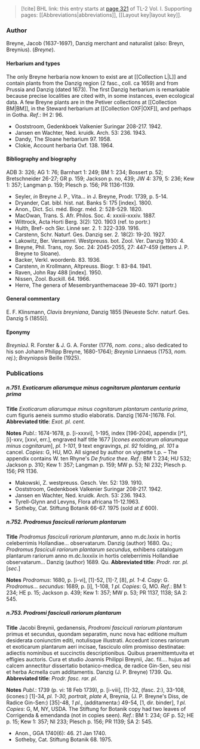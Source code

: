 > [!cite] BHL link: this entry starts at [page 321](https://www.biodiversitylibrary.org/item/103414#page/369/mode/1up) of TL-2 Vol. I.
> Supporting pages: [[Abbreviations|abbreviations]], [[Layout key|layout key]].

### Author

Breyne, Jacob (1637-1697), Danzig merchant and naturalist (also: Breyn, Breynius). (*Breyne*).

#### Herbarium and types

The only Breyne herbaria now known to exist are at [[Collection L|L]] and contain plants from the Danzig region (2 fasc., coll. ca 1659) and from Prussia and Danzig (dated 1673). The first Danzig herbarium is remarkable because precise localities are cited with, in some instances, even ecological data. A few Breyne plants are in the Petiver collections at [[Collection BM|BM]], in the Steward herbarium at [[Collection OXF|OXF]], and perhaps in Gotha.
*Ref*.: IH 2: 96.
- Ooststroom, Gedenkboek Valkenier Suringar 208-217. 1942.
- Jansen en Wachter, Ned. kruidk. Arch. 53: 236. 1943.
- Dandy, The Sloane herbarium 97. 1958.
- Clokie, Account herbaria Oxf. 138. 1964.

#### Bibliography and biography

ADB 3: 326; AG 1: 76; Barnhart 1: 249; BM 1: 234; Bossert p. 52; Bretschneider 26-27; GR p. 159; Jackson p. no, 439; JW 4: 379, 5: 236; Kew 1: 357; Langman p. 159; Plesch p. 156; PR 1136-1139.
- Seyler, *in* Breyne J. P., Vita... in J. Breyne, Prodr. 1739, p. 5-14.
- Dryander, Cat. bibl. hist. nat. Banks 5: 175 \[index\]. 1800.
- Anon., Dict. Sci. méd. Biogr. méd. 2: 528-529. 1820.
- MacOwan, Trans. S. Afr. Philos. Soc. 4: xxxiii-xxxiv. 1887.
- Wittrock, Acta Horti Berg. 3(2): 120. 1903 (ref. to portr.)
- Hulth, Bref- och Skr. Linné ser. 2. 1: 322-339. 1916.
- Carstenn, Schr. Naturf. Ges. Danzig ser. 2. 18(2): 19-20. 1927.
- Lakowitz, Ber. Versamml. Westpreuss. bot. Zool. Ver. Danzig 1930: 4.
- Breyne, Phil. Trans, roy. Soc. 24: 2045-2055, 27: 447-459 (letters J. P. Breyne to Sloane).
- Backer, Verkl. woordenb. 83. 1936.
- Carstenn, *in* Krollmann, Altpreuss. Biogr. 1: 83-84. 1941.
- Raven, John Ray 488 \[index\]. 1950.
- Nissen, Zool. Buckill. 64. 1966.
- Herre, The genera of Mesembryanthemaceae 39-40. 1971 (portr.)

#### General commentary

E. F. Klinsmann, *Clavis breyniana*, Danzig 1855 \[Neueste Schr. naturf. Ges. Danzig 5 (1855)\].

#### Eponymy

*Breynia*J. R. Forster & J. G. A. Forster (1776, *nom. cons.*; also dedicated to his son Johann Philipp Breyne, 1680-1764); *Breynia* Linnaeus (1753, *nom. rej.*); *Breyniopsis* Beille (1925).

### Publications

##### n.751. Exoticarum aliarumque minus cognitarum plantarum centuria prima

**Title**
*Exoticarum aliarumque minus cognitarum plantarum centuria prima*, cum figuris aeneis summo studio elaboratis. Danzig \[1674-\]1678. Fol.
**Abbreviated title**: *Exot. pl. cent.*

**Notes**
*Publ*.: 1674-1678, p. \[i-xxxvi\], 1-195, index \[196-204\], appendix \[i\*\], \[i\]-xxv, \[xxvi, err.\], engraved half title 1677 \[*Icones exoticarum aliarumque minus cognitarum*\], *pl. 1-101*, 9 text engravings, *pl. 92* folding, *pl. 101* a cancel. *Copies*: G, HU, MO. All signed by author on vignette t.p. – The appendix contains W. ten Rhyne's *De frutice thee*.
*Ref*.: BM 1: 234; HU 532; Jackson p. 310; Kew 1: 357; Langman p. 159; MW p. 53; NI 232; Plesch p. 156; PR 1136.
- Makowski, Z. westpreuss. Gesch. Ver. 52: 139. 1910.
- Ooststroom, Gedenkboek Valkenier Suringar 208-217. 1942.
- Jansen en Wachter, Ned. kruidk. Arch. 53: 236. 1943.
- Tyrell-Glynn and Levyns, Flora africana 11-12.1963.
- Sotheby, Cat. Stiftung Botanik 66-67. 1975 (sold at *£* 600).

##### n.752. Prodromus fasciculi rariorum plantarum

**Title**
*Prodromus fasciculi rariorum plantarum*, anno m.dc.lxxix in hortis celeberrimis Hollandiae... observatarum. Danzig (author) 1680. Qu.; *Prodromus fasciculi rariorum plantarum secundus*, exhibens catalogum plantarum rariorum anno m.dc.lxxxiix in hortis celeberrimis Hollandiae observatarum... Danzig (author) 1689. Qu.
**Abbreviated title**: *Prodr. rar. pl.*\[*sec*.\]

**Notes**
*Prodromus*: 1680, p. \[i-vi\], \[1\]-52, \[1\]-7, \[8\], *pl. 1-4. Copy*: G.
*Prodromus... secundus*: 1689, p. \[i\], 1-108, *1 pl. Copies*: G, MO.
*Ref*.: BM 1: 234; HE p. 15; Jackson p. 439; Kew 1: 357; MW p. 53; PR 1137, 1138; SA 2: 545.

##### n.753. Prodromi fasciculi rariorum plantarum

**Title**
Jacobi Breynii, gedanensis, *Prodromi fasciculi rariorum plantarum* primus et secundus, quondam separatim, nunc nova hac editione multum desiderata coniunctim editi, notulisque illustrati. Accedunt icones rariorum et exoticarum plantarum aeri incisae, fasciculo olim promisso destinatae: adiectis nominibus et succinctis descriptionibus. Quibus praemittemtuvita et effigies auctoris. Cura et studio Joannis Philippi Breynii, Jac. fil.... hujus ad calcem annectitur dissertatio botanico-medica, de radice Gin-Sen, seu nisi et herba Acmella cum additamentis. Danzig (J. P. Breyne) 1739. Qu.
**Abbreviated title**: *Prodr. fasc. rar. pl.*

**Notes**
*Publ*.: 1739 (p. vi: 18 Feb 1739), p. \[i-viii\], \[1\]-32, (fasc. 2:), 33-108, (icones:) \[1\]-34, *pl. 1-30, portrait, plate A*, Breynia, (J. P. Breyne's Diss, de Radice Gin-Sen:) \[35\]-48, *1 pl*., (additamenta:) 49-54, \[1, dir. binder\], *1 pl. Copies*: G, M, NY, USDA. The Stiftung for Botanik copy had two leaves of Corrigenda & emendanda (not in copies seen).
*Ref*.: BM 1: 234; GF p. 52; HE p. 15; Kew 1: 357; NI 233; Plesch p. 156; PR 1139; SA 2: 545.
- Anon., GGA 1740(6): 46. 21 Jan 1740.
- Sotheby, Cat. Stiftung Botanik 68. 1975.

